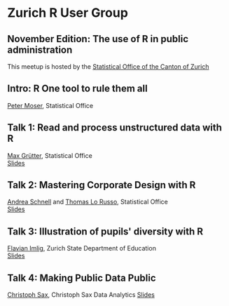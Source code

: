 # Zurich R User Group
## November Edition: The use of R in public administration

This meetup is hosted by the [Statistical Office of the Canton of Zurich](http://statistik.zh.ch/)

## Intro: R One tool to rule them all
[Peter Moser](mailto:peter.moser@statistik.ji.zh.ch), Statistical Office

## Talk 1: Read and process unstructured data with R
[Max Grütter](mailto:max.gruetter@statistik.ji.zh.ch), Statistical Office  
[Slides](https://github.com/statistikZH/RMeetup/blob/master/unstructered_data.pdf)

## Talk 2: Mastering Corporate Design with R
[Andrea Schnell](mailto:andrea.schnell@statistik.ji.zh.ch) and [Thomas Lo Russo](mailto:thomas.lorusso@statistik.ji.zh), Statistical Office  
[Slides](https://schnllr.github.io/Meetup)

## Talk 3: Illustration of pupils' diversity with R
[Flavian Imlig](mailto:flavian.imlig@bi.zh.ch), Zurich State Department of Education  
[Slides](http://prezi.com/ao48t6yeh_vz/?utm_campaign=share&utm_medium=copy&rc=ex0share)


## Talk 4: Making Public Data Public
[Christoph Sax](mailto:christoph@christophsax.com), Christoph Sax Data Analytics
[Slides](http://www.christophsax.com/slides/171107-meetup/slides.html)
 
